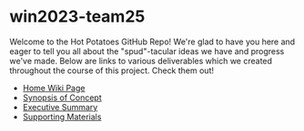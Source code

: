 # win2023-team25
Welcome to the Hot Potatoes GitHub Repo! We're glad to have you here and eager to tell you all about the "spud"-tacular ideas we have and progress we've made. Below are links to various deliverables which we created throughout the course of this project. Check them out!
- [Home Wiki Page](https://github.com/StanfordCS194/win2023-team25/wiki)
- [Synopsis of Concept](https://github.com/StanfordCS194/win2023-team25/wiki/Synopsis-of-Concept)
- [Executive Summary](https://github.com/StanfordCS194/win2023-team25/wiki/Executive-Summary)
- [Supporting Materials](https://github.com/StanfordCS194/win2023-team25/wiki/Supporting-Materials)
